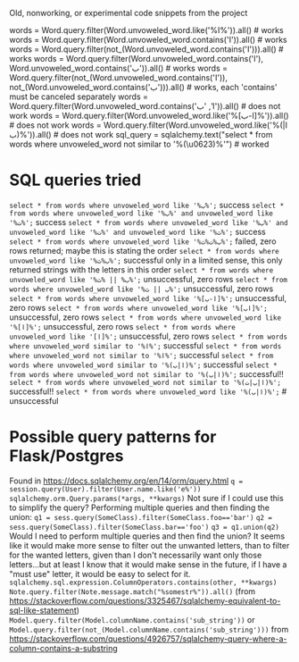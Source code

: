 Old, nonworking, or experimental code snippets from the project

words = Word.query.filter(Word.unvoweled_word.like('%ا%')).all() # works
words = Word.query.filter(Word.unvoweled_word.contains('ا')).all() # works
words = Word.query.filter(not_(Word.unvoweled_word.contains('ا'))).all() # works
words = Word.query.filter(Word.unvoweled_word.contains('ا'), Word.unvoweled_word.contains('ب')).all() # works
words = Word.query.filter(not_(Word.unvoweled_word.contains('ا')), not_(Word.unvoweled_word.contains('ب'))).all() # works, each 'contains' must be canceled separately
words = Word.query.filter(Word.unvoweled_word.contains('ا', 'ب')).all() # does not work
words = Word.query.filter(Word.unvoweled_word.like('%[ا-ب]%')).all() # does not work
words = Word.query.filter(Word.unvoweled_word.like('%(ا|ب)%')).all() # does not work
sql_query = sqlalchemy.text("select * from words where unvoweled_word not similar to '%(\u0623)%'") # worked

# SQL queries tried
`select * from words where unvoweled_word like '%ب%';` success
`select * from words where unvoweled_word like '%ب%' and unvoweled_word like '%ت%';` success
`select * from words where unvoweled_word like '%ب%' and unvoweled_word like '%ت%' and unvoweled_word like '%ث%';` success
`select * from words where unvoweled_word like '%ب%ت%ث%';` failed, zero rows returned; maybe this is stating the order
`select * from words where unvoweled_word like '%ب%ث%';` successful only in a limited sense, this only returned strings with the letters in this order
`select * from words where unvoweled_word like '%ب% || %ث%';` unsuccessful, zero rows
`select * from words where unvoweled_word like '%ب || ث%';` unsuccessful, zero rows
`select * from words where unvoweled_word like '%[ا-ب]%';` unsuccessful, zero rows
`select * from words where unvoweled_word like '%[اب]%';` unsuccessful, zero rows
`select * from words where unvoweled_word like '%[ا]%';` unsuccessful, zero rows
`select * from words where unvoweled_word like '[ا]%';` unsuccessful, zero rows
`select * from words where unvoweled_word similar to '%ا%';` successful
`select * from words where unvoweled_word not similar to '%ا%';` successful
`select * from words where unvoweled_word similar to '%(ا|ب)%';` successful
`select * from words where unvoweled_word not similar to '%(ا|ب)%';` successful!!
`select * from words where unvoweled_word not similar to '%(ا|ب|ت)%';` successful!!
`select * from words where unvoweled_word like '%(ا|ب)%';` # unsuccessful

# Possible query patterns for Flask/Postgres
Found in https://docs.sqlalchemy.org/en/14/orm/query.html
`q = session.query(User).filter(User.name.like('e%'))`
`sqlalchemy.orm.Query.params(*args, **kwargs)` Not sure if I could use this to simplify the query?
Performing multiple queries and then finding the union:
  `q1 = sess.query(SomeClass).filter(SomeClass.foo=='bar')`
  `q2 = sess.query(SomeClass).filter(SomeClass.bar=='foo')`
  `q3 = q1.union(q2)`
  Would I need to perform multiple queries and then find the union?
It seems like it would make more sense to filter out the unwanted letters, than to filter for the wanted letters, given than I don't necessarily want only those letters...but at least I know that it would make sense in the future, if I have a "must use" letter, it would be easy to select for it.
`sqlalchemy.sql.expression.ColumnOperators.contains(other, **kwargs)`
`Note.query.filter(Note.message.match("%somestr%")).all()` (from https://stackoverflow.com/questions/3325467/sqlalchemy-equivalent-to-sql-like-statement)
`Model.query.filter(Model.columnName.contains('sub_string'))` or 
`Model.query.filter(not_(Model.columnName.contains('sub_string')))` from https://stackoverflow.com/questions/4926757/sqlalchemy-query-where-a-column-contains-a-substring
